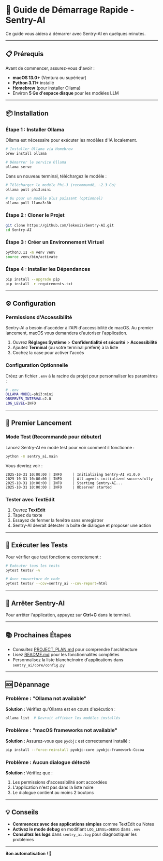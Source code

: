 # 🚀 Guide de Démarrage Rapide - Sentry-AI

Ce guide vous aidera à démarrer avec Sentry-AI en quelques minutes.

---

## 📋 Prérequis

Avant de commencer, assurez-vous d'avoir :

*   **macOS 13.0+** (Ventura ou supérieur)
*   **Python 3.11+** installé
*   **Homebrew** (pour installer Ollama)
*   Environ **5 Go d'espace disque** pour les modèles LLM

---

## 📦 Installation

### Étape 1 : Installer Ollama

Ollama est nécessaire pour exécuter les modèles d'IA localement.

```bash
# Installer Ollama via Homebrew
brew install ollama

# Démarrer le service Ollama
ollama serve
```

Dans un nouveau terminal, téléchargez le modèle :

```bash
# Télécharger le modèle Phi-3 (recommandé, ~2.3 Go)
ollama pull phi3:mini

# Ou pour un modèle plus puissant (optionnel)
ollama pull llama3:8b
```

### Étape 2 : Cloner le Projet

```bash
git clone https://github.com/lekesiz/Sentry-AI.git
cd Sentry-AI
```

### Étape 3 : Créer un Environnement Virtuel

```bash
python3.11 -m venv venv
source venv/bin/activate
```

### Étape 4 : Installer les Dépendances

```bash
pip install --upgrade pip
pip install -r requirements.txt
```

---

## ⚙️ Configuration

### Permissions d'Accessibilité

Sentry-AI a besoin d'accéder à l'API d'accessibilité de macOS. Au premier lancement, macOS vous demandera d'autoriser l'application.

1.  Ouvrez **Réglages Système** > **Confidentialité et sécurité** > **Accessibilité**
2.  Ajoutez **Terminal** (ou votre terminal préféré) à la liste
3.  Cochez la case pour activer l'accès

### Configuration Optionnelle

Créez un fichier `.env` à la racine du projet pour personnaliser les paramètres :

```bash
# .env
OLLAMA_MODEL=phi3:mini
OBSERVER_INTERVAL=2.0
LOG_LEVEL=INFO
```

---

## 🎯 Premier Lancement

### Mode Test (Recommandé pour débuter)

Lancez Sentry-AI en mode test pour voir comment il fonctionne :

```bash
python -m sentry_ai.main
```

Vous devriez voir :

```
2025-10-31 10:00:00 | INFO     | Initializing Sentry-AI v1.0.0
2025-10-31 10:00:00 | INFO     | All agents initialized successfully
2025-10-31 10:00:00 | INFO     | Starting Sentry-AI...
2025-10-31 10:00:00 | INFO     | Observer started
```

### Tester avec TextEdit

1.  Ouvrez **TextEdit**
2.  Tapez du texte
3.  Essayez de fermer la fenêtre sans enregistrer
4.  Sentry-AI devrait détecter la boîte de dialogue et proposer une action

---

## 🧪 Exécuter les Tests

Pour vérifier que tout fonctionne correctement :

```bash
# Exécuter tous les tests
pytest tests/ -v

# Avec couverture de code
pytest tests/ --cov=sentry_ai --cov-report=html
```

---

## 🛑 Arrêter Sentry-AI

Pour arrêter l'application, appuyez sur **Ctrl+C** dans le terminal.

---

## 📚 Prochaines Étapes

*   Consultez [PROJECT_PLAN.md](PROJECT_PLAN.md) pour comprendre l'architecture
*   Lisez [README.md](README.md) pour les fonctionnalités complètes
*   Personnalisez la liste blanche/noire d'applications dans `sentry_ai/core/config.py`

---

## 🆘 Dépannage

### Problème : "Ollama not available"

**Solution :** Vérifiez qu'Ollama est en cours d'exécution :

```bash
ollama list  # Devrait afficher les modèles installés
```

### Problème : "macOS frameworks not available"

**Solution :** Assurez-vous que `pyobjc` est correctement installé :

```bash
pip install --force-reinstall pyobjc-core pyobjc-framework-Cocoa
```

### Problème : Aucun dialogue détecté

**Solution :** Vérifiez que :
1.  Les permissions d'accessibilité sont accordées
2.  L'application n'est pas dans la liste noire
3.  Le dialogue contient au moins 2 boutons

---

## 💡 Conseils

*   **Commencez avec des applications simples** comme TextEdit ou Notes
*   **Activez le mode debug** en modifiant `LOG_LEVEL=DEBUG` dans `.env`
*   **Consultez les logs** dans `sentry_ai.log` pour diagnostiquer les problèmes

---

**Bon automatisation ! 🤖**
